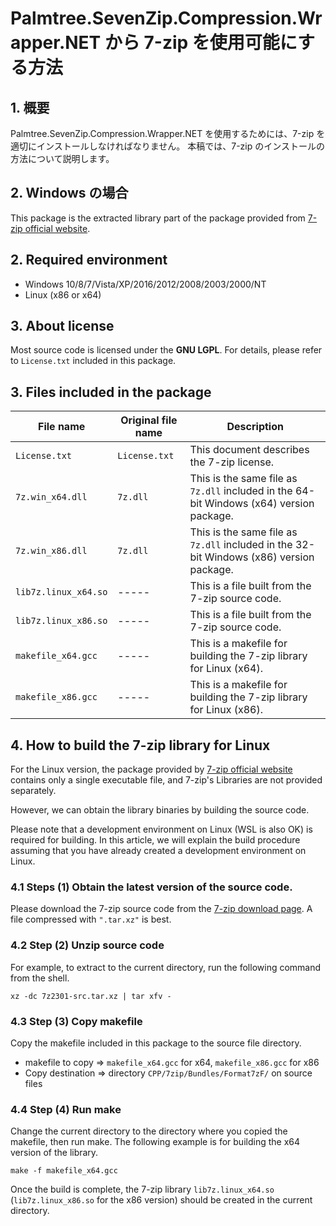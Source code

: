 # Palmtree.SevenZip.Compression.Wrapper.NET から 7-zip を使用可能にする方法

## 1. 概要

Palmtree.SevenZip.Compression.Wrapper.NET を使用するためには、7-zip を適切にインストールしなければなりません。
本稿では、7-zip のインストールの方法について説明します。

## 2. Windows の場合



<!--
このパッケージは、[7-zip の公式サイト](https://7-zip.opensource.jp/) から提供されているパッケージのライブラリ部分を抜き出したものです。
-->
This package is the extracted library part of the package provided from [7-zip official website](https://7-zip.opensource.jp/).

<!--
## 2. 必要な環境
-->
## 2. Required environment

+ Windows 10/8/7/Vista/XP/2016/2012/2008/2003/2000/NT
+ Linux (x86 or x64)

<!--
## 3. ライセンスについて
-->
## 3. About license

<!--
ほとんどのソースコードは **GNU LGPL** のライセンスです。
詳細については、本パッケージに同梱されている `License.txt` を参照してください。
-->
Most source code is licensed under the **GNU LGPL**.
For details, please refer to `License.txt` included in this package.

<!--
## 3. パッケージに含まれているファイル
-->
## 3. Files included in the package

<!--
| ファイル名 | オリジナルのファイル名 | ファイルの説明 |
| ---------- | ---------------| ---------------|
| `License.txt` | `License.txt` | 7-zip のライセンスについて書かれているドキュメントです。 |
| `7z.win_x64.dll` | `7z.dll` | 64ビット Windows (x64) 版のパッケージに含まれている `7z.dll` と同一のファイルです。 |
| `7z.win_x86.dll` | `7z.dll` | 32ビット Windows (x86) 版のパッケージに含まれている `7z.dll` と同一のファイルです。 |
| `lib7z.linux_x64.so` | ----- | 7-zip のソースコードをビルドしたものです。 |
| `lib7z.linux_x86.so` | ----- | 7-zip のソースコードをビルドしたものです。 |
| `makefile_x64.gcc` | ----- | Linux (x64) 用の 7-zip ライブラリをビルドするための makefile です。 |
| `makefile_x86.gcc` | ----- | Linux (x86) 用の 7-zip ライブラリをビルドするための makefile です。 |
-->

| File name | Original file name | Description |
| ---------- | ---------------| ---------------|
| `License.txt` | `License.txt` | This document describes the 7-zip license. |
| `7z.win_x64.dll` | `7z.dll` | This is the same file as `7z.dll` included in the 64-bit Windows (x64) version package. |
| `7z.win_x86.dll` | `7z.dll` | This is the same file as `7z.dll` included in the 32-bit Windows (x86) version package. |
| `lib7z.linux_x64.so` | ----- | This is a file built from the 7-zip source code. |
| `lib7z.linux_x86.so` | ----- | This is a file built from the 7-zip source code. |
| `makefile_x64.gcc` | ----- | This is a makefile for building the 7-zip library for Linux (x64). |
| `makefile_x86.gcc` | ----- | This is a makefile for building the 7-zip library for Linux (x86). |

<!--
## 4. Linux 用 7-zip ライブラリのビルドの方法について
-->
## 4. How to build the 7-zip library for Linux

<!--
Linux 版の場合、[7-zip の公式サイト](https://7-zip.opensource.jp/) から提供されているパッケージには単一の実行可能ファイルだけが含まれており、7-zip のライブラリは単体では提供されていません。-->
For the Linux version, the package provided by [7-zip official website](https://7-zip.opensource.jp/) contains only a single executable file, and 7-zip's Libraries are not provided separately.

<!--
しかし、ソースコードをビルドすることにより、ライブラリのバイナリを入手することが出来ます。
-->
However, we can obtain the library binaries by building the source code.

<!--
なお、ビルドには Linux 上での開発環境 (WSLでもOK) が必要です。
本稿では、既に Linux 上での開発環境が構築済みであるものとして、ビルドの手順の説明をします。
-->
Please note that a development environment on Linux (WSL is also OK) is required for building.
In this article, we will explain the build procedure assuming that you have already created a development environment on Linux.

<!--
### 4.1 手順 (1) 最新版のソースコードを入手する。
-->
### 4.1 Steps (1) Obtain the latest version of the source code.

<!--
[7-zip のダウンロードページ](https://7-zip.opensource.jp/download.html) から、7-zip のソースコードをダウンロードしてください。
`".tar.xz"` で圧縮されているものがいいでしょう。
-->
Please download the 7-zip source code from the [7-zip download page](https://7-zip.opensource.jp/download.html).
A file compressed with `".tar.xz"` is best.

<!--
### 4.2 手順 (2) ソースコードの解凍
-->
### 4.2 Step (2) Unzip source code

<!--
例えば、カレントディレクトリ上に展開する場合は、シェルから以下のコマンドを実行します。
-->
For example, to extract to the current directory, run the following command from the shell.

```
xz -dc 7z2301-src.tar.xz | tar xfv -
```

<!--
### 4.3 手順 (3) makefile のコピー
-->
### 4.3 Step (3) Copy makefile

<!--
本パッケージに含まれている makefile を ソースファイルのディレクトリ上にコピーします。
-->
Copy the makefile included in this package to the source file directory.

<!--
+ コピーする makefile => x64 用ならば `makefile_x64.gcc`、x86 用ならば `makefile_x86.gcc`
+ コピー先 => ソースファイル上のディレクトリ `CPP/7zip/Bundles/Format7zF/`
-->
+ makefile to copy => `makefile_x64.gcc` for x64, `makefile_x86.gcc` for x86
+ Copy destination => directory `CPP/7zip/Bundles/Format7zF/` on source files

<!--
### 4.4 手順 (4) make の実行
-->
### 4.4 Step (4) Run make

<!--
makefile をコピーしたディレクトリにカレントディレクトリを移動した後、make を実行します。
以下の例は x64 版のライブラリをビルドする場合のものです。
-->
Change the current directory to the directory where you copied the makefile, then run make.
The following example is for building the x64 version of the library.

```
make -f makefile_x64.gcc
```

<!--
ビルドが完了すると、カレントディレクトリに 7-zipのライブラリ `lib7z.linux_x64.so` (x86版の場合は `lib7z.linux_x86.so`) が出来ているはずです。
-->
Once the build is complete, the 7-zip library `lib7z.linux_x64.so` (`lib7z.linux_x86.so` for the x86 version) should be created in the current directory.
